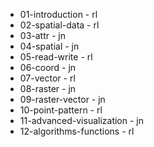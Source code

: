 - 01-introduction - rl
- 02-spatial-data - rl
- 03-attr - jn
- 04-spatial - jn
- 05-read-write - rl
- 06-coord - jn
- 07-vector - rl
- 08-raster - jn
- 09-raster-vector - jn
- 10-point-pattern - rl
- 11-advanced-visualization - jn
- 12-algorithms-functions - rl
